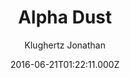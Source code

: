 ---
title: Alpha Dust
github: https://github.com/klugjo/hexo-theme-alpha-dust
demo: https://www.codeblocq.com/assets/projects/hexo-theme-alpha-dust/
author: Klughertz Jonathan
ssg:
  - Hexo
cms:
  - No Cms
date: 2016-06-21T01:22:11.000Z
description: 🌠 Original Futuristic Hexo Theme
stale: false
---